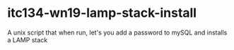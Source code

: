 # itc134-wn19-lamp-stack-install
A unix script that when run, let's you add a password to mySQL and installs a LAMP stack
